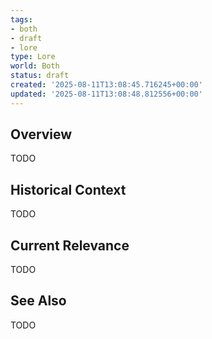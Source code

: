 ```yaml
---
tags:
- both
- draft
- lore
type: Lore
world: Both
status: draft
created: '2025-08-11T13:08:45.716245+00:00'
updated: '2025-08-11T13:08:48.812556+00:00'
---
```



## Overview

TODO
## Historical Context

TODO
## Current Relevance

TODO
## See Also

TODO
